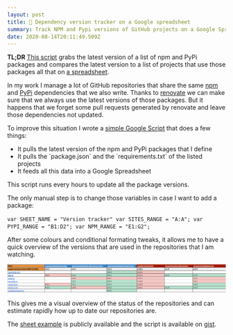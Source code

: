 ```yaml
---
layout: post
title: 📝 Dependency version tracker on a Google spreadsheet
summary: Track NPM and Pypi versions of GitHub projects on a Google Spreadsheet
date: 2020-08-14T20:11:49.509Z
---
```

**TL;DR** [This script](https://gist.github.com/tbille/7b859620b697b1209d321b7e231273ad) grabs the latest version of a list of npm and PyPi packages and compares the latest version to a list of projects that use those packages all that on [a spreadsheet](https://docs.google.com/spreadsheets/d/1WYAgoY8svKtYLr2lN-fIjhZAESUuhQXgUdu-UY64kv8/edit#gid=0).

In my work I manage a lot of GitHub repositories that share the same [npm](https://www.npmjs.com/) and [PyPi](https://pypi.org/) dependencies that we also write. Thanks to [renovate](https://renovate.whitesourcesoftware.com/) we can make sure that we always use the latest versions of those packages. But it happens that we forget some pull requests generated by renovate and leave those dependencies not updated.

To improve this situation I wrote a [simple Google Script](https://gist.github.com/tbille/7b859620b697b1209d321b7e231273ad) that does a few things:

* It pulls the latest version of the npm and PyPi packages that I define
* It pulls the \`package.json\` and the \`requirements.txt\` of the listed projects
* It feeds all this data into a Google Spreadsheet

This script runs every hours to update all the package versions. 

The only manual step is to change those variables in case I want to add a package:

`var SHEET_NAME = "Version tracker"
var SITES_RANGE = "A:A";
var PYPI_RANGE = "B1:D2";
var NPM_RANGE = "E1:G2";`

After some colours and conditional formating tweaks, it allows me to have a quick overview of the versions that are used in the repositories that I am watching.

![Spreadsheet example](/assets/uploads/screenshot-from-2020-08-14-22-03-23.png "Spreadsheet example")

This gives me a visual overview of the status of the repositories and can estimate rapidly how up to date our repositories are.

The [sheet example](https://docs.google.com/spreadsheets/d/1WYAgoY8svKtYLr2lN-fIjhZAESUuhQXgUdu-UY64kv8/edit?usp=sharing) is publicly available and the script is available on [gist](https://gist.github.com/tbille/7b859620b697b1209d321b7e231273ad).